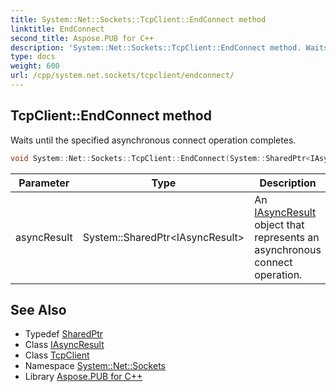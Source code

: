 ```yaml
---
title: System::Net::Sockets::TcpClient::EndConnect method
linktitle: EndConnect
second_title: Aspose.PUB for C++
description: 'System::Net::Sockets::TcpClient::EndConnect method. Waits until the specified asynchronous connect operation completes in C++.'
type: docs
weight: 600
url: /cpp/system.net.sockets/tcpclient/endconnect/
---
```

## TcpClient::EndConnect method


Waits until the specified asynchronous connect operation completes.

```cpp
void System::Net::Sockets::TcpClient::EndConnect(System::SharedPtr<IAsyncResult> asyncResult)
```


| Parameter | Type | Description |
| --- | --- | --- |
| asyncResult | System::SharedPtr\<IAsyncResult\> | An [IAsyncResult](../../../system/iasyncresult/) object that represents an asynchronous connect operation. |

## See Also

* Typedef [SharedPtr](../../../system/sharedptr/)
* Class [IAsyncResult](../../../system/iasyncresult/)
* Class [TcpClient](../)
* Namespace [System::Net::Sockets](../../)
* Library [Aspose.PUB for C++](../../../)

